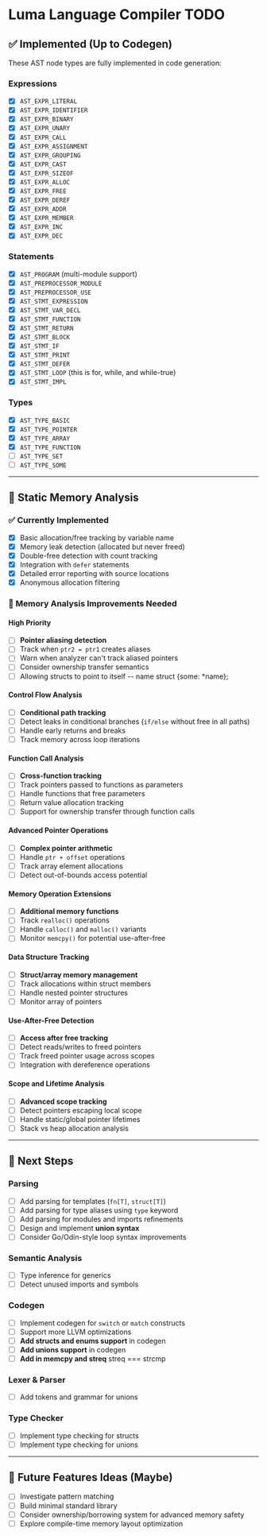 # Luma Language Compiler TODO

## ✅ Implemented (Up to Codegen)

These AST node types are fully implemented in code generation:

### Expressions

- [x] `AST_EXPR_LITERAL`
- [x] `AST_EXPR_IDENTIFIER`
- [x] `AST_EXPR_BINARY`
- [x] `AST_EXPR_UNARY`
- [x] `AST_EXPR_CALL`
- [x] `AST_EXPR_ASSIGNMENT`
- [x] `AST_EXPR_GROUPING`
- [x] `AST_EXPR_CAST`
- [x] `AST_EXPR_SIZEOF`
- [x] `AST_EXPR_ALLOC`
- [x] `AST_EXPR_FREE`
- [x] `AST_EXPR_DEREF`
- [x] `AST_EXPR_ADDR`
- [x] `AST_EXPR_MEMBER`
- [x] `AST_EXPR_INC`
- [x] `AST_EXPR_DEC`

### Statements

- [x] `AST_PROGRAM` (multi-module support)
- [x] `AST_PREPROCESSOR_MODULE`
- [x] `AST_PREPROCESSOR_USE`
- [x] `AST_STMT_EXPRESSION`
- [x] `AST_STMT_VAR_DECL`
- [x] `AST_STMT_FUNCTION`
- [x] `AST_STMT_RETURN`
- [x] `AST_STMT_BLOCK`
- [x] `AST_STMT_IF`
- [x] `AST_STMT_PRINT`
- [x] `AST_STMT_DEFER`
- [x] `AST_STMT_LOOP` (this is for, while, and while-true)
- [x] `AST_STMT_IMPL`

### Types

- [x] `AST_TYPE_BASIC`
- [x] `AST_TYPE_POINTER`
- [x] `AST_TYPE_ARRAY`
- [x] `AST_TYPE_FUNCTION`
- [ ] `AST_TYPE_SET`
- [ ] `AST_TYPE_SOME`

---

## 🧠 Static Memory Analysis

### ✅ Currently Implemented

- [x] Basic allocation/free tracking by variable name
- [x] Memory leak detection (allocated but never freed)
- [x] Double-free detection with count tracking
- [x] Integration with `defer` statements
- [x] Detailed error reporting with source locations
- [x] Anonymous allocation filtering

### 🔧 Memory Analysis Improvements Needed

#### High Priority

- [ ] **Pointer aliasing detection**
- [ ] Track when `ptr2 = ptr1` creates aliases
- [ ] Warn when analyzer can't track aliased pointers
- [ ] Consider ownership transfer semantics
- [ ] Allowing structs to point to itself -- name struct {some: *name};

#### Control Flow Analysis  

- [ ] **Conditional path tracking**
- [ ] Detect leaks in conditional branches (`if/else` without free in all paths)
- [ ] Handle early returns and breaks
- [ ] Track memory across loop iterations

#### Function Call Analysis

- [ ] **Cross-function tracking**
- [ ] Track pointers passed to functions as parameters
- [ ] Handle functions that free parameters
- [ ] Return value allocation tracking
- [ ] Support for ownership transfer through function calls

#### Advanced Pointer Operations

- [ ] **Complex pointer arithmetic**
- [ ] Handle `ptr + offset` operations
- [ ] Track array element allocations
- [ ] Detect out-of-bounds access potential

#### Memory Operation Extensions

- [ ] **Additional memory functions**
- [ ] Track `realloc()` operations
- [ ] Handle `calloc()` and `malloc()` variants
- [ ] Monitor `memcpy()` for potential use-after-free

#### Data Structure Tracking

- [ ] **Struct/array memory management**
- [ ] Track allocations within struct members
- [ ] Handle nested pointer structures
- [ ] Monitor array of pointers

#### Use-After-Free Detection

- [ ] **Access after free tracking**
- [ ] Detect reads/writes to freed pointers
- [ ] Track freed pointer usage across scopes
- [ ] Integration with dereference operations

#### Scope and Lifetime Analysis

- [ ] **Advanced scope tracking**
- [ ] Detect pointers escaping local scope
- [ ] Handle static/global pointer lifetimes
- [ ] Stack vs heap allocation analysis

---

## 📝 Next Steps

### Parsing

- [ ] Add parsing for templates (`fn[T]`, `struct[T]`)  
- [ ] Add parsing for type aliases using `type` keyword  
- [ ] Add parsing for modules and imports refinements  
- [ ] Design and implement **union syntax**
- [ ] Consider Go/Odin-style loop syntax improvements

### Semantic Analysis

- [ ] Type inference for generics  
- [ ] Detect unused imports and symbols  

### Codegen

- [ ] Implement codegen for `switch` or `match` constructs  
- [ ] Support more LLVM optimizations  
- [ ] **Add structs and enums support** in codegen  
- [ ] **Add unions support** in codegen
- [ ] **Add in memcpy and streq** streq === strcmp

### Lexer & Parser

- [ ] Add tokens and grammar for unions  

### Type Checker

- [ ] Implement type checking for structs  
- [ ] Implement type checking for unions

---

## 🚀 Future Features Ideas (Maybe)

- [ ] Investigate pattern matching  
- [ ] Build minimal standard library
- [ ] Consider ownership/borrowing system for advanced memory safety
- [ ] Explore compile-time memory layout optimization
